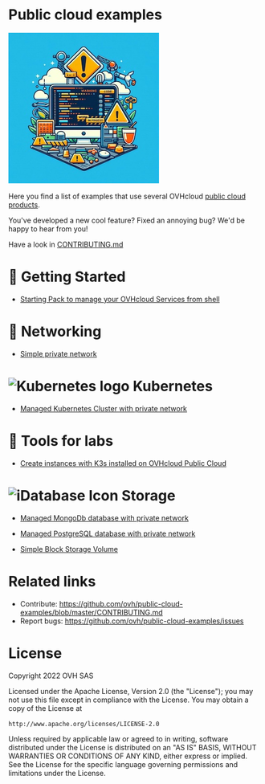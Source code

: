 # Public cloud examples

![Work in progess](./docs/assets/wip.jpg)

Here you find a list of examples that use several OVHcloud [public cloud products](https://www.ovhcloud.com/fr/public-cloud/).

You've developed a new cool feature? Fixed an annoying bug? We'd be happy
to hear from you!

Have a look in [CONTRIBUTING.md](https://github.com/ovh/public-cloud-examples/blob/master/CONTRIBUTING.md)

# 👀 Getting Started

 - [Starting Pack to manage your OVHcloud Services from shell](./basics/README.md)

# 📡 Networking

- [Simple private network](./networking/private-network-mono-region/README.md)

# ![Kubernetes logo](./docs/assets/kubernetes-32x32.png) Kubernetes

- [Managed Kubernetes Cluster with private network](./kubernetes/k8s-private-network/README.md)

# 🔬 Tools for labs

 - [Create instances with K3s installed on OVHcloud Public Cloud](./labs/labk3s/README.md)

# ![iDatabase Icon](./docs/assets/database-32x32.png) Storage

- [Managed MongoDb database with private network](./databases/mongodb/README.md)

- [Managed PostgreSQL database with private network](./databases/pgsql/README.md)

- [Simple Block Storage Volume](./storage/block-storage/README.md)

# Related links

 * Contribute: https://github.com/ovh/public-cloud-examples/blob/master/CONTRIBUTING.md
 * Report bugs: https://github.com/ovh/public-cloud-examples/issues

# License

Copyright 2022 OVH SAS

Licensed under the Apache License, Version 2.0 (the "License");
you may not use this file except in compliance with the License.
You may obtain a copy of the License at

    http://www.apache.org/licenses/LICENSE-2.0

Unless required by applicable law or agreed to in writing, software
distributed under the License is distributed on an "AS IS" BASIS,
WITHOUT WARRANTIES OR CONDITIONS OF ANY KIND, either express or implied.
See the License for the specific language governing permissions and
limitations under the License.
